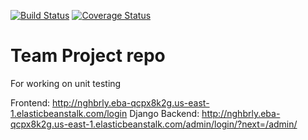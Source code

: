 [![Build Status](https://app.travis-ci.com/gcivil-nyu-org/INET-Monday-Spring2023-Team-3.svg?branch=Testing)](https://app.travis-ci.com/gcivil-nyu-org/INET-Monday-Spring2023-Team-3) 
[![Coverage Status](https://coveralls.io/repos/github/gcivil-nyu-org/INET-Monday-Spring2023-Team-3/badge.svg?branch=Testing)](https://coveralls.io/github/gcivil-nyu-org/INET-Monday-Spring2023-Team-3?branch=Testing)

# Team Project repo
For working on unit testing

Frontend: http://nghbrly.eba-qcpx8k2g.us-east-1.elasticbeanstalk.com/login
Django Backend: http://nghbrly.eba-qcpx8k2g.us-east-1.elasticbeanstalk.com/admin/login/?next=/admin/
